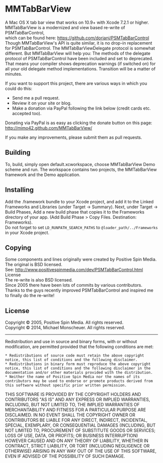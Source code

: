 MMTabBarView
============

A Mac OS X tab bar view that works on 10.9+ with Xcode 7.2.1 or higher.<br>
MMTabBarView is a modernized and view based re-write of PSMTabBarControl, <br>
which can be found here: https://github.com/dorianj/PSMTabBarControl<br>
Though MMTabBarView's API is quite similar, it is no drop-in replacement for PSMTabBarControl.
The MMTabBarViewDelegate protocol is somewhat different.
But MMTabBarView will help you: The methods of the delegate protocol of PSMTabBarControl have been 
included and set to deprecated. That means your compiler shows deprecation warnings (if switched on) for 
all your old delegate method implementations. Transition will be a matter of minutes.  

If you want to support this project, there are various ways in which you could do this:<br>

<ul>
<li>Send me a pull request.</li>
<li>Review it on your site or blog.</li>
<li>Make a donation via PayPal following the link below (credit cards etc. accepted too).</li>
</ul>
        
Donating via PayPal is as easy as clicking the donate button on this page:
http://mimo42.github.com/MMTabBarView/

If you make any improvements, please submit them as pull requests.

## Building

To, build, simply open default.xcworkspace, choose MMTabBarView Demo scheme and run.
The workspace contains two projects, the MMTabBarView framework and the Demo application.

## Installing
Add the .framework bundle to your Xcode project, and add it to the Linked Frameworks and Libraries (under Target -> Summary). Next, under Target -> Build Phases, Add a new build phase that copies it to the Frameworks directory of your app. (Add Build Phase > Copy Files. Destination: Frameworks).<br>
Do not forget to set <code>LD_RUNPATH_SEARCH_PATHS</code> to <code>@loader_path/../Frameworks</code> in your Xcode project.

## Copying
Some components and lines originally were created by Positive Spin Media. The original is BSD licensed.<br> 
See: http://www.positivespinmedia.com/dev/PSMTabBarControl.html License<br>
The re-write is also BSD licensed.<br>
Since 2005 there have been lots of commits by various contributors.<br>
Thanks to the guys recently improved PSMTabBarControl and inspired me to finally do the re-write!

## License
Copyright © 2005, Positive Spin Media. All rights reserved.<br>
Copyright © 2014, Michael Monscheuer. All rights reserved.<br>

<hr>
Redistribution and use in source and binary forms, with or without modification, are permitted provided that the following conditions are met:

<pre><code>* Redistributions of source code must retain the above copyright notice, this list of conditions and the following disclaimer.
* Redistributions in binary form must reproduce the above copyright notice, this list of conditions and the following disclaimer in the documentation and/or other materials provided with the distribution.
* Neither the name of Positive Spin Media nor the names of its contributors may be used to endorse or promote products derived from this software without specific prior written permission.
</code></pre>

<p>THIS SOFTWARE IS PROVIDED BY THE COPYRIGHT HOLDERS AND CONTRIBUTORS "AS IS" AND ANY EXPRESS OR IMPLIED WARRANTIES, INCLUDING, BUT NOT LIMITED TO, THE IMPLIED WARRANTIES OF MERCHANTABILITY AND FITNESS FOR A PARTICULAR PURPOSE ARE DISCLAIMED. IN NO EVENT SHALL THE COPYRIGHT OWNER OR CONTRIBUTORS BE LIABLE FOR ANY DIRECT, INDIRECT, INCIDENTAL, SPECIAL, EXEMPLARY, OR CONSEQUENTIAL DAMAGES (INCLUDING, BUT NOT LIMITED TO, PROCUREMENT OF SUBSTITUTE GOODS OR SERVICES; LOSS OF USE, DATA, OR PROFITS; OR BUSINESS INTERRUPTION) HOWEVER CAUSED AND ON ANY THEORY OF LIABILITY, WHETHER IN CONTRACT, STRICT LIABILITY, OR TORT (INCLUDING NEGLIGENCE OR OTHERWISE) ARISING IN ANY WAY OUT OF THE USE OF THIS SOFTWARE, EVEN IF ADVISED OF THE POSSIBILITY OF SUCH DAMAGE.</p>
